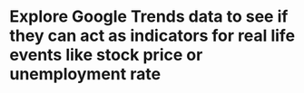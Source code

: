 # Explore Google Trends data to see if they can act as indicators for real life events like stock price or unemployment rate
